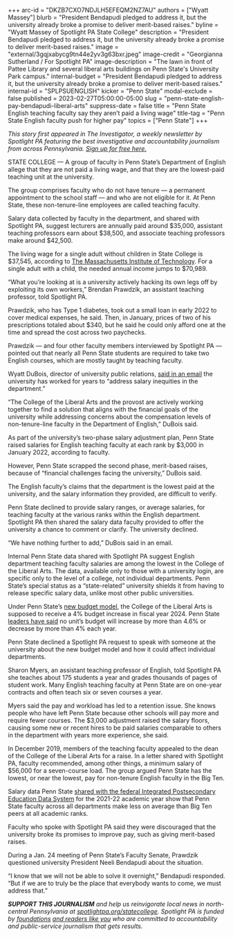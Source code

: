 +++
arc-id = "DKZB7CXO7NDJLH5EFEQM2NZ7AU"
authors = ["Wyatt Massey"]
blurb = "President Bendapudi pledged to address it, but the university already broke a promise to deliver merit-based raises."
byline = "Wyatt Massey of Spotlight PA State College"
description = "President Bendapudi pledged to address it, but the university already broke a promise to deliver merit-based raises."
image = "external/3gqjxabycg9tn44e2yv3g63bxr.jpeg"
image-credit = "Georgianna Sutherland / For Spotlight PA"
image-description = "The lawn in front of Pattee Library and several liberal arts buildings on Penn State's University Park campus."
internal-budget = "President Bendapudi pledged to address it, but the university already broke a promise to deliver merit-based raises."
internal-id = "SPLPSUENGLISH"
kicker = "Penn State"
modal-exclude = false
published = 2023-02-27T05:00:00-05:00
slug = "penn-state-english-pay-bendapudi-liberal-arts"
suppress-date = false
title = "Penn State English teaching faculty say they aren’t paid a living wage"
title-tag = "Penn State English faculty push for higher pay"
topics = ["Penn State"]
+++

<i>This story first appeared in The Investigator, a weekly newsletter by Spotlight PA featuring the best investigative and accountability journalism from across Pennsylvania. </i><a href="https://www.spotlightpa.org/newsletters"><i>Sign up for free here.</i></a>

STATE COLLEGE — A group of faculty in Penn State’s Department of English allege that they are not paid a living wage, and that they are the lowest-paid teaching unit at the university.

The group comprises faculty who do not have tenure — a permanent appointment to the school staff — and who are not eligible for it. At Penn State, these non-tenure-line employees are called teaching faculty.

Salary data collected by faculty in the department, and shared with Spotlight PA, suggest lecturers are annually paid around $35,000, assistant teaching professors earn about $38,500, and associate teaching professors make around $42,500.

The living wage for a single adult without children in State College is $37,545, according to <a href="https://livingwage.mit.edu/metros/44300">The Massachusetts Institute of Technology</a>. For a single adult with a child, the needed annual income jumps to $70,989.

<script src="https://www.spotlightpa.org/embed.js" async></script><div data-spl-embed-version="1" data-spl-src="https://www.spotlightpa.org/embeds/newsletter/?cta=Sign%20up%20for%20our%20new%20regional%20newsletter%2C%20%3Cb%3ETalk%20of%20the%20Town%3C%2Fb%3E%2C%20and%20get%20all%20the%20news%20and%20notes%20from%20State%20College%20and%20north-central%20PA.&button=Sign%20Up%20Now&preselect=state_college&eyebrow=DON'T%20MISS%20A%20BEAT"></div>

“What you’re looking at is a university actively hacking its own legs off by exploiting its own workers,” Brendan Prawdzik, an assistant teaching professor, told Spotlight PA.

Prawdzik, who has Type 1 diabetes, took out a small loan in early 2022 to cover medical expenses, he said. Then, in January, prices of two of his prescriptions totaled about $340, but he said he could only afford one at the time and spread the cost across two paychecks.

Prawdzik — and four other faculty members interviewed by Spotlight PA — pointed out that nearly all Penn State students are required to take two English courses, which are mostly taught by teaching faculty.

Wyatt DuBois, director of university public relations, <a href="https://www.documentcloud.org/documents/23689900-penn-state-english-full-strat-comm-email-exchange" target="_blank">said in an email</a> the university has worked for years to “address salary inequities in the department.”

“The College of the Liberal Arts and the provost are actively working together to find a solution that aligns with the financial goals of the university while addressing concerns about the compensation levels of non-tenure-line faculty in the Department of English,” DuBois said.

As part of the university’s two-phase salary adjustment plan, Penn State raised salaries for English teaching faculty at each rank by $3,000 in January 2022, according to faculty.

However, Penn State scrapped the second phase, merit-based raises, because of “financial challenges facing the university,” DuBois said.

The English faculty’s claims that the department is the lowest paid at the university, and the salary information they provided, are difficult to verify.

Penn State declined to provide salary ranges, or average salaries, for teaching faculty at the various ranks within the English department. Spotlight PA then shared the salary data faculty provided to offer the university a chance to comment or clarify. The university declined.

“We have nothing further to add,” DuBois said in an email.

<script src="https://www.spotlightpa.org/embed.js" async></script><div data-spl-embed-version="1" data-spl-src="https://www.spotlightpa.org/embeds/donate/"></div>

Internal Penn State data shared with Spotlight PA suggest English department teaching faculty salaries are among the lowest in the College of the Liberal Arts. The data, available only to those with a university login, are specific only to the level of a college, not individual departments. Penn State’s special status as a “state-related” university shields it from having to release specific salary data, unlike most other public universities.

Under Penn State’s <a href="https://budgetandfinance.psu.edu/budget-allocations">new budget model</a>, the College of the Liberal Arts is supposed to receive a 4% budget increase in fiscal year 2024. Penn State <a href="https://www.psu.edu/news/administration/story/penn-state-leaders-provide-overview-budget-allocation-model-town-hall/">leaders have said</a> no unit’s budget will increase by more than 4.6% or decrease by more than 4% each year.

Penn State declined a Spotlight PA request to speak with someone at the university about the new budget model and how it could affect individual departments.

Sharon Myers, an assistant teaching professor of English, told Spotlight PA she teaches about 175 students a year and grades thousands of pages of student work. Many English teaching faculty at Penn State are on one-year contracts and often teach six or seven courses a year.

Myers said the pay and workload has led to a retention issue. She knows people who have left Penn State because other schools will pay more and require fewer courses. The $3,000 adjustment raised the salary floors, causing some new or recent hires to be paid salaries comparable to others in the department with years more experience, she said.

In December 2019, members of the teaching faculty appealed to the dean of the College of the Liberal Arts for a raise. In a letter shared with Spotlight PA, faculty recommended, among other things, a minimum salary of $56,000 for a seven-course load. The group argued Penn State has the lowest, or near the lowest, pay for non-tenure English faculty in the Big Ten.

Salary data Penn State <a href="https://nces.ed.gov/ipeds/DFR/2022/ReportHTML.aspx?unitid=495767">shared with the federal Integrated Postsecondary Education Data System</a> for the 2021-22 academic year show that Penn State faculty across all departments make less on average than Big Ten peers at all academic ranks.

Faculty who spoke with Spotlight PA said they were discouraged that the university broke its promises to improve pay, such as giving merit-based raises.

During a Jan. 24 meeting of Penn State’s Faculty Senate, Prawdzik questioned university President Neeli Bendapudi about the situation.

“I know that we will not be able to solve it overnight,” Bendapudi responded. “But if we are to truly be the place that everybody wants to come, we must address that.”

<script src="https://www.spotlightpa.org/embed.js" async></script><div data-spl-embed-version="1" data-spl-src="https://www.spotlightpa.org/embeds/tips/?tip_text=Do%20you%20have%20a%20tip%20about%20Penn%20State%3F%20We%20want%20to%20hear%20from%20you."></div>

<i><b>SUPPORT THIS JOURNALISM</b></i><i> and help us reinvigorate local news in north-central Pennsylvania at </i><a href="https://spotlightpa.fundjournalism.org/donate?campaign=701Dn000000Ygq1IAC&utm_source=www.spotlightpa.org&utm_medium=statecollege:section&utm_campaign=statecollege:main"><i>spotlightpa.org/statecollege</i></a><i>. Spotlight PA is funded by </i><a href="https://www.spotlightpa.org/support"><i>foundations</i></a><i> </i><a href="https://www.spotlightpa.org/support"><i>and readers like you</i></a><i> who are committed to accountability and public-service journalism that gets results.</i>
